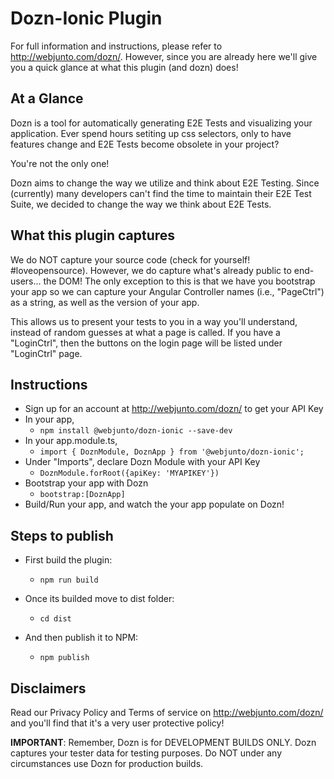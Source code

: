 # Dozn-Ionic Plugin

For full information and instructions, please refer to http://webjunto.com/dozn/.  However, since you are already here we'll give you a quick glance at what this plugin (and dozn) does!

## At a Glance

Dozn is a tool for automatically generating E2E Tests and visualizing your application.  Ever spend hours setiting up css selectors, only to have features change and E2E Tests become obsolete in your project? 

You're not the only one!

Dozn aims to change the way we utilize and think about E2E Testing.  Since (currently) many developers can't find the time to maintain their E2E Test Suite, we decided to change the way we think about E2E Tests.

## What this plugin captures

We do NOT capture your source code (check for yourself! #loveopensource). However, we do capture what's already public to end-users... the DOM!   The only exception to this is that we have you bootstrap your app so we can capture your Angular Controller names (i.e., "PageCtrl") as a string, as well as the version of your app.

This allows us to present your tests to you in a way you'll understand, instead of random guesses at what a page is called.   If you have a "LoginCtrl", then the buttons on the login page will be listed under "LoginCtrl" page.

## Instructions

* Sign up for an account at http://webjunto.com/dozn/ to get your API Key
* In your app, 
  * ```npm install @webjunto/dozn-ionic --save-dev```
* In your app.module.ts, 
  * ```import { DoznModule, DoznApp } from '@webjunto/dozn-ionic';```
* Under "Imports", declare Dozn Module with your API Key 
  * ```DoznModule.forRoot({apiKey: 'MYAPIKEY'})```
* Bootstrap your app with Dozn 
  * ```bootstrap:[DoznApp]```
* Build/Run your app, and watch the your app populate on Dozn!

## Steps to publish

* First build the plugin:
  * `npm run build`

* Once its builded move to dist folder:
  * `cd dist`

* And then publish it to NPM:
  * `npm publish`

## Disclaimers

Read our Privacy Policy and Terms of service on http://webjunto.com/dozn/ and you'll find that it's a very user protective policy!

**IMPORTANT**:  Remember, Dozn is for DEVELOPMENT BUILDS ONLY.  Dozn captures your tester data for testing purposes. Do NOT under any circumstances use Dozn for production builds.
